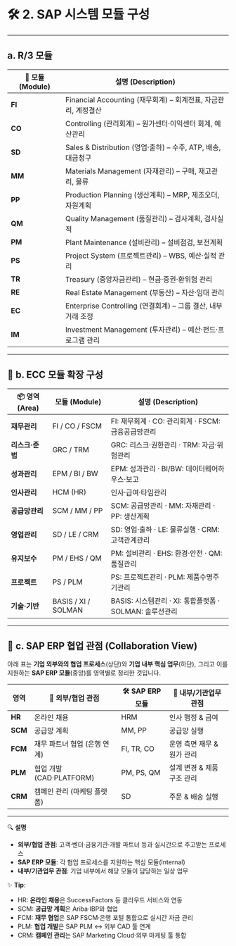 # 🛠️ 2. SAP 시스템 모듈 구성

---

## a. R/3 모듈

| 🚩 모듈 (Module)    | 설명 (Description)                                                                                   |
|---------------------|-------------------------------------------------------------------------------------------------------|
| **FI**              | Financial Accounting (재무회계) – 회계전표, 자금관리, 계정결산                                           |
| **CO**              | Controlling (관리회계) – 원가센터·이익센터 회계, 예산관리                                               |
| **SD**              | Sales & Distribution (영업·출하) – 수주, ATP, 배송, 대금청구                                           |
| **MM**              | Materials Management (자재관리) – 구매, 재고관리, 물류                                                 |
| **PP**              | Production Planning (생산계획) – MRP, 제조오더, 자원계획                                               |
| **QM**              | Quality Management (품질관리) – 검사계획, 검사실적                                                    |
| **PM**              | Plant Maintenance (설비관리) – 설비점검, 보전계획                                                     |
| **PS**              | Project System (프로젝트관리) – WBS, 예산·실적 관리                                                   |
| **TR**              | Treasury (중앙자금관리) – 현금·증권·환위험 관리                                                       |
| **RE**              | Real Estate Management (부동산) – 자산·임대 관리                                                     |
| **EC**              | Enterprise Controlling (연결회계) – 그룹 결산, 내부거래 조정                                          |
| **IM**              | Investment Management (투자관리) – 예산·펀드·프로그램 관리                                           |

---

## 🧩 b. ECC 모듈 확장 구성

| 📦 영역 (Area)      | 모듈 (Module)         | 설명 (Description)                                            |
|---------------------|-----------------------|---------------------------------------------------------------|
| **재무관리**        | FI / CO / FSCM        | FI: 재무회계 · CO: 관리회계 · FSCM: 금융공급망관리            |
| **리스크·준법**     | GRC / TRM             | GRC: 리스크·권한관리 · TRM: 자금·위험관리                     |
| **성과관리**        | EPM / BI / BW         | EPM: 성과관리 · BI/BW: 데이터웨어하우스·보고                  |
| **인사관리**        | HCM (HR)              | 인사·급여·타임관리                                            |
| **공급망관리**      | SCM / MM / PP         | SCM: 공급망관리 · MM: 자재관리 · PP: 생산계획                 |
| **영업관리**        | SD / LE / CRM         | SD: 영업·출하 · LE: 물류실행 · CRM: 고객관계관리              |
| **유지보수**        | PM / EHS / QM         | PM: 설비관리 · EHS: 환경·안전 · QM: 품질관리                |
| **프로젝트**        | PS / PLM              | PS: 프로젝트관리 · PLM: 제품수명주기관리                    |
| **기술·기반**       | BASIS / XI / SOLMAN   | BASIS: 시스템관리 · XI: 통합플랫폼 · SOLMAN: 솔루션관리      |

---

## 🔗 c. SAP ERP 협업 관점 (Collaboration View)

아래 표는 **기업 외부와의 협업 프로세스**(상단)와 **기업 내부 핵심 업무**(하단), 그리고 이를 지원하는 **SAP ERP 모듈**(중앙)를 영역별로 정리한 것입니다.

| **영역**       | **🤝 외부/협업 관점**      | **🛠️ SAP ERP 모듈**     | **🏢 내부/기관업무 관점**      |
|---------------|-------------------------|------------------------|-----------------------------|
| **HR**        | 온라인 채용               | HRM                    | 인사 행정 & 급여              |
| **SCM**       | 공급망 계획               | MM, PP                 | 공급망 실행                   |
| **FCM**       | 재무 파트너 협업 (은행 연계) | FI, TR, CO             | 운영 측면 재무 & 원가 관리     |
| **PLM**       | 협업 개발 (CAD·PLATFORM)   | PM, PS, QM             | 설계 변경 & 제품 구조 관리    |
| **CRM**       | 캠페인 관리 (마케팅 플랫폼) | SD                     | 주문 & 배송 실행              |

---

🔍 **설명**  
- **외부/협업 관점**: 고객·벤더·금융기관·개발 파트너 등과 실시간으로 주고받는 프로세스  
- **SAP ERP 모듈**: 각 협업 프로세스를 지원하는 핵심 모듈(Internal)  
- **내부/기관업무 관점**: 기업 내부에서 해당 모듈이 담당하는 일상 업무  

✨ **Tip**:  
- HR: **온라인 채용**은 SuccessFactors 등 클라우드 서비스와 연동  
- SCM: **공급망 계획**은 Ariba·IBP와 협업  
- FCM: **재무 협업**은 SAP FSCM·은행 포털 통합으로 실시간 자금 관리  
- PLM: **협업 개발**은 SAP PLM ↔ 외부 CAD 툴 연계  
- CRM: **캠페인 관리**는 SAP Marketing Cloud·외부 마케팅 툴 통합  
